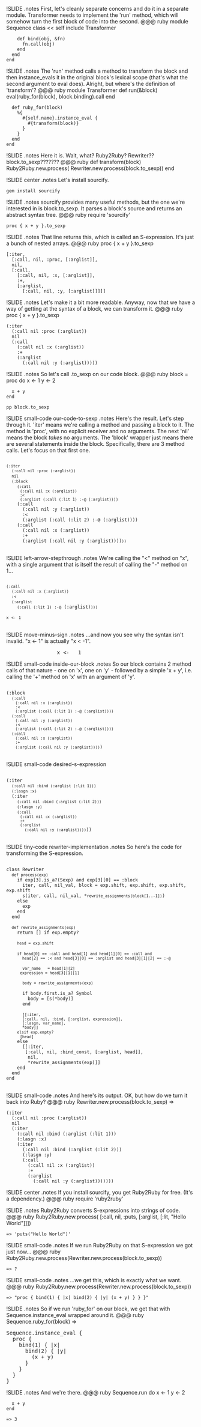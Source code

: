 !SLIDE
.notes First, let's cleanly separate concerns and do it in a separate module. Transformer needs to implement the 'run' method, which will somehow turn the first block of code into the second.
    @@@ ruby
    module Sequence
      class << self
        include Transformer

        def bind(obj, &fn)
          fn.call(obj)
        end
      end
    end

!SLIDE
.notes The 'run' method calls a method to transform the block and then instance_evals it in the original block's lexical scope (that's what the second argument to eval does). Alright, but where's the definition of 'transform'?
    @@@ ruby
    module Transformer
      def run(&block)
        eval(ruby_for(block),
          block.binding).call
      end

      def ruby_for(block)
        %{
          #{self.name}.instance_eval {
            #{transform(block)}
          }
        }
      end
    end

!SLIDE
.notes Here it is. Wait, what? Ruby2Ruby? Rewriter?? block.to_sexp???????
    @@@ ruby
    def transform(block)
      Ruby2Ruby.new.process(
        Rewriter.new.process(block.to_sexp))
    end

!SLIDE center
.notes Let's install sourcify.

    gem install sourcify

!SLIDE
.notes sourcify provides many useful methods, but the one we're interested in is block.to_sexp. It parses a block's source and returns an abstract syntax tree.
    @@@ ruby
    require 'sourcify'

    proc { x + y }.to_sexp

!SLIDE
.notes That line returns this, which is called an S-expression. It's just a bunch of nested arrays.
    @@@ ruby
    proc { x + y }.to_sexp

    [:iter,
      [:call, nil, :proc, [:arglist]],
      nil,
      [:call,
        [:call, nil, :x, [:arglist]],
        :+,
        [:arglist,
          [:call, nil, :y, [:arglist]]]]]

!SLIDE
.notes Let's make it a bit more readable. Anyway, now that we have a way of getting at the syntax of a block, we can transform it.
    @@@ ruby
    proc { x + y }.to_sexp

    (:iter
      (:call nil :proc (:arglist))
      nil
      (:call
        (:call nil :x (:arglist))
        :+
        (:arglist
          (:call nil :y (:arglist)))))

!SLIDE
.notes So let's call .to_sexp on our code block.
    @@@ ruby
    block = proc do
      x <- 1
      y <- 2

      x + y
    end

    pp block.to_sexp

!SLIDE small-code our-code-to-sexp
.notes Here's the result. Let's step through it. 'iter' means we're calling a method and passing a block to it. The method is 'proc', with no explicit receiver and no arguments. The next 'nil' means the block *takes* no arguments. The 'block' wrapper just means there are several statements inside the block. Specifically, there are 3 method calls. Let's focus on that first one.
<pre>
<code class="step0">
<code class="step1">(:iter</code>
  <code class="step2">(:call nil :proc (:arglist))</code>
  <code class="step3">nil</code>
  <code class="step4">(:block</code>
    <code class="step5">(:call
      (:call nil :x (:arglist))
      :&lt;
      (:arglist (:call (:lit 1) :-@ (:arglist))))</code>
    (:call
      (:call nil :y (:arglist))
      :&lt;
      (:arglist (:call (:lit 2) :-@ (:arglist))))
    (:call
      (:call nil :x (:arglist))
      :+
      (:arglist (:call nil :y (:arglist))))<code class="step4">)</code><code class="step1">)</code>
</code>
</pre>
<script>
$('.our-code-to-sexp').stepThrough();
</script>

!SLIDE left-arrow-stepthrough
.notes We're calling the "&lt;" method on "x", with a single argument that is itself the result of calling the "-" method on 1...
<pre>
<code class="step0">
<code class="step1">(:call</code>
  <code class="step2">(:call nil :x (:arglist))</code>
  <code class="step3">:&lt;</code>
  <code class="step4">(:arglist</code>
    <code class="step5">(:call</code> <code class="step6">(:lit 1)</code> <code class="step7">:-@</code> (:arglist)<code class="step5">)</code><code class="step4">)</code><code class="step1">)</code>

<code class="step2">x</code> <code class="step3">&lt;</code><code class="step7">-</code> <code class="step6">1</code>
</code>
</pre>
<script>
$('.left-arrow-stepthrough').stepThrough();
</script>

!SLIDE move-minus-sign
.notes ...and now you see why the syntax isn't invalid. "x &lt;- 1" is actually "x &lt; -1".
<pre>
                x &lt;<code class="swap-a">-</code><code class="swap-b"> </code>  1
</pre>
<script>
$('.move-minus-sign').swapElements('.swap-a', '.swap-b');
</script>

!SLIDE small-code inside-our-block
.notes So our block contains 2 method calls of that nature - one on 'x', one on 'y' - followed by a simple 'x + y', i.e. calling the '+' method on 'x' with an argument of 'y'.
<pre>
<code class="step0">
(:block
  <code class="step1">(:call
    (:call nil :x (:arglist))
    :&lt;
    (:arglist (:call (:lit 1) :-@ (:arglist))))</code>
  <code class="step2">(:call
    (:call nil :y (:arglist))
    :&lt;
    (:arglist (:call (:lit 2) :-@ (:arglist))))</code>
  <code class="step3">(:call
    (:call nil :x (:arglist))
    :+
    (:arglist (:call nil :y (:arglist))))</code>)
</code>
</pre>
<script>
$('.inside-our-block').stepThrough();
</script>

!SLIDE small-code desired-s-expression
<pre>
<code class="step0">
(:iter
  <code class="step1">(:call nil :bind (:arglist (:lit 1)))</code>
  <code class="step2">(:lasgn :x)</code>
  (:iter
    <code class="step3">(:call nil :bind (:arglist (:lit 2)))</code>
    <code class="step4">(:lasgn :y)</code>
    <code class="step5">(:call
      (:call nil :x (:arglist))
      :+
      (:arglist
        (:call nil :y (:arglist))))</code>))
</code>
</pre>
<script>
$('.desired-s-expression').stepThrough();
</script>

!SLIDE tiny-code rewriter-implementation
.notes So here's the code for transforming the S-expression.
<pre>
<code class="step0">
class Rewriter
  <code class="step1">def process(exp)</code>
    if exp[3].is_a?(Sexp) and exp[3][0] == :block
      iter, call, nil_val, block = exp.shift, exp.shift, exp.shift, exp.shift
      s(iter, call, nil_val, *<code class="step1">rewrite_assignments(block[1..-1])</code>)
    else
      exp
    end
  end

  <code class="step2">def rewrite_assignments(exp)</code>
    return [] if exp.empty?

    <code class="step3">head = exp.shift</code>

    <code class="step4">if head[0] == :call and head[1] and head[1][0] == :call and
       head[2] == :&lt; and head[3][0] == :arglist and head[3][1][2] == :-@</code>

      <code class="step5">var_name   = head[1][2]
      expression = head[3][1][1]</code>

      <code class="step6">body = rewrite_assignments(exp)</code>

      if body.first.is_a? Symbol
        body = [s(*body)]
      end

      <code class="step7">[[:iter,
       [:call, nil, :bind, [:arglist, expression]],
       [:lasgn, var_name],
       *body]]</code>
    <code class="step8">elsif exp.empty?
      [head]</code>
    else
      [[:iter,
       [:call, nil, :bind_const, [:arglist, head]],
        nil,
        *rewrite_assignments(exp)]]
    end
  end
end
</code>
</pre>
<script>
$('.rewriter-implementation').stepThrough();
</script>

!SLIDE small-code
.notes And here's its output. OK, but how do we turn it back into Ruby?
    @@@ ruby
    Rewriter.new.process(block.to_sexp) =>

    (:iter
      (:call nil :proc (:arglist))
      nil
      (:iter
        (:call nil :bind (:arglist (:lit 1)))
        (:lasgn :x)
        (:iter
          (:call nil :bind (:arglist (:lit 2)))
          (:lasgn :y)
          (:call
            (:call nil :x (:arglist))
            :+
            (:arglist
              (:call nil :y (:arglist)))))))

!SLIDE center
.notes If you install sourcify, you get Ruby2Ruby for free. (It's a dependency.)
    @@@ ruby
    require 'ruby2ruby'

!SLIDE
.notes Ruby2Ruby converts S-expressions into strings of code.
    @@@ ruby
    Ruby2Ruby.new.process(
      [:call, nil, :puts,
        [:arglist,
          [:lit, "Hello World"]]])

    => 'puts("Hello World")'

!SLIDE small-code
.notes If we run Ruby2Ruby on that S-expression we got just now...
    @@@ ruby
    Ruby2Ruby.new.process(Rewriter.new.process(block.to_sexp))

    => ?

!SLIDE small-code
.notes ...we get this, which is exactly what we want.
    @@@ ruby
    Ruby2Ruby.new.process(Rewriter.new.process(block.to_sexp))

    => "proc { bind(1) { |x| bind(2) { |y| (x + y) } } }"

!SLIDE
.notes So if we run 'ruby_for' on our block, we get that with Sequence.instance_eval wrapped around it.
    @@@ ruby
    Sequence.ruby_for(block) =>

<pre class="string">
Sequence.instance_eval {
  proc {
    bind(1) { |x|
      bind(2) { |y|
        (x + y)
      }
    }
  }
}
</pre>

!SLIDE
.notes And we're there.
    @@@ ruby
    Sequence.run do
      x <- 1
      y <- 2

      x + y
    end

    => 3

